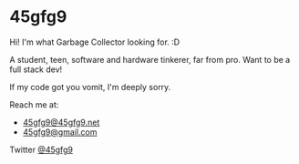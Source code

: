 # 45gfg9

Hi! I'm what Garbage Collector looking for. :D

A student, teen, software and hardware tinkerer, far from pro.
Want to be a full stack dev!

If my code got you vomit, I'm deeply sorry.

Reach me at:
* 45gfg9@45gfg9.net
* 45gfg9@gmail.com

Twitter [@45gfg9](https://twitter.com/45gfg9)

